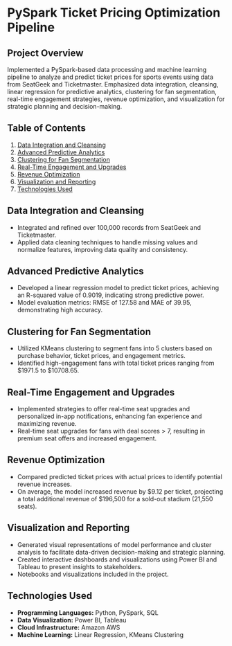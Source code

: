 # PySpark Ticket Pricing Optimization Pipeline

## Project Overview
Implemented a PySpark-based data processing and machine learning pipeline to analyze and predict ticket prices for sports events using data from SeatGeek and Ticketmaster. Emphasized data integration, cleansing, linear regression for predictive analytics, clustering for fan segmentation, real-time engagement strategies, revenue optimization, and visualization for strategic planning and decision-making.

## Table of Contents
1. [Data Integration and Cleansing](#data-integration-and-cleansing)
2. [Advanced Predictive Analytics](#advanced-predictive-analytics)
3. [Clustering for Fan Segmentation](#clustering-for-fan-segmentation)
4. [Real-Time Engagement and Upgrades](#real-time-engagement-and-upgrades)
5. [Revenue Optimization](#revenue-optimization)
6. [Visualization and Reporting](#visualization-and-reporting)
7. [Technologies Used](#technologies-used)

## Data Integration and Cleansing
- Integrated and refined over 100,000 records from SeatGeek and Ticketmaster.
- Applied data cleaning techniques to handle missing values and normalize features, improving data quality and consistency.

## Advanced Predictive Analytics
- Developed a linear regression model to predict ticket prices, achieving an R-squared value of 0.9019, indicating strong predictive power.
- Model evaluation metrics: RMSE of 127.58 and MAE of 39.95, demonstrating high accuracy.

## Clustering for Fan Segmentation
- Utilized KMeans clustering to segment fans into 5 clusters based on purchase behavior, ticket prices, and engagement metrics.
- Identified high-engagement fans with total ticket prices ranging from $1971.5 to $10708.65.

## Real-Time Engagement and Upgrades
- Implemented strategies to offer real-time seat upgrades and personalized in-app notifications, enhancing fan experience and maximizing revenue.
- Real-time seat upgrades for fans with deal scores > 7, resulting in premium seat offers and increased engagement.

## Revenue Optimization
- Compared predicted ticket prices with actual prices to identify potential revenue increases.
- On average, the model increased revenue by $9.12 per ticket, projecting a total additional revenue of $196,500 for a sold-out stadium (21,550 seats).

## Visualization and Reporting
- Generated visual representations of model performance and cluster analysis to facilitate data-driven decision-making and strategic planning.
- Created interactive dashboards and visualizations using Power BI and Tableau to present insights to stakeholders.
- Notebooks and visualizations included in the project.

## Technologies Used
- **Programming Languages:** Python, PySpark, SQL
- **Data Visualization:** Power BI, Tableau
- **Cloud Infrastructure:** Amazon AWS
- **Machine Learning:** Linear Regression, KMeans Clustering

